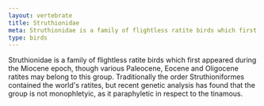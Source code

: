 ```yaml
---
layout: vertebrate
title: Struthionidae
meta: Struthionidae is a family of flightless ratite birds which first appeared during the Miocene epoch, though various Paleocene, Eocene and Oligocene ratites may belong to this group. Traditionally the order Struthioniformes contained the world's ratites, but recent genetic analysis has found that the group is not monophletyic, as it paraphyletic in respect to the tinamous.
type: birds
---
```


Struthionidae is a family of flightless ratite birds which first appeared during the Miocene epoch, though various Paleocene, Eocene and Oligocene ratites may belong to this group. Traditionally the order Struthioniformes contained the world's ratites, but recent genetic analysis has found that the group is not monophletyic, as it paraphyletic in respect to the tinamous.
